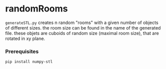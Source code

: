# randomRooms

`generateSTL.py` creates n random "rooms" with a given number of objects of different sizes. the room size can be found in the name of the generated file. these objets are cuboids of random size (maximal room size), that are rotated in xy plane.

### Prerequisites

    pip install numpy-stl

